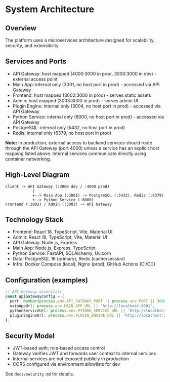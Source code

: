 # System Architecture

## Overview

The platform uses a microservices architecture designed for scalability, security, and extensibility.

## Services and Ports

- API Gateway: host mapped (4000:3000 in prod, 3000:3000 in dev) - external access point
- Main App: internal only (3001, no host port in prod) - accessed via API Gateway
- Frontend: host mapped (3002:3000 in prod) - serves static assets
- Admin: host mapped (3003:3000 in prod) - serves admin UI
- Plugin Engine: internal only (3004, no host port in prod) - accessed via API Gateway
- Python Service: internal only (8000, no host port in prod) - accessed via API Gateway
- PostgreSQL: internal only (5432, no host port in prod)
- Redis: internal only (6379, no host port in prod)

**Note:** In production, external access to backend services should route through the API Gateway (port 4000) unless a service has an explicit host mapping listed above. Internal services communicate directly using container networking.

## High-Level Diagram

```text
Client -> API Gateway (:3000 dev / :4000 prod)
            |
            +--> Main App (:3001) -> PostgreSQL (:5432), Redis (:6379)
            +--> Python Service (:8000)
Frontend (:3002) / Admin (:3003) -> API Gateway
```

## Technology Stack

- Frontend: React 18, TypeScript, Vite, Material UI
- Admin: React 18, TypeScript, Vite, Material UI
- API Gateway: Node.js, Express
- Main App: Node.js, Express, TypeScript
- Python Service: FastAPI, SQLAlchemy, Uvicorn
- Data: PostgreSQL 16 (primary), Redis (cache/session)
- Infra: Docker Compose (local), Nginx (prod), GitHub Actions (CI/CD)

## Configuration (examples)

```ts
// API Gateway essentials
const apiGatewayConfig = {
  port: Number(process.env.API_GATEWAY_PORT || process.env.PORT || 3000),
  mainAppUrl: process.env.MAIN_APP_URL || 'http://localhost:3001',
  pythonServiceUrl: process.env.PYTHON_SERVICE_URL || 'http://localhost:8000',
  pluginEngineUrl: process.env.PLUGIN_ENGINE_URL || 'http://localhost:3004',
};
```

## Security Model

- JWT-based auth; role-based access control
- Gateway verifies JWT and forwards user context to internal services
- Internal services are not exposed publicly in production
- CORS configured via environment allowlists for dev

See `docs/security.md` for details.

